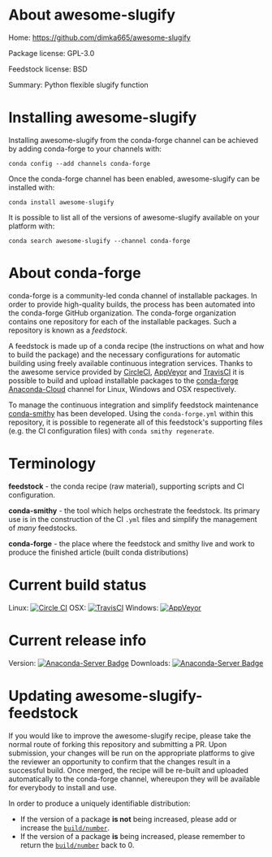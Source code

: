 About awesome-slugify
=====================

Home: https://github.com/dimka665/awesome-slugify

Package license: GPL-3.0

Feedstock license: BSD

Summary: Python flexible slugify function



Installing awesome-slugify
==========================

Installing awesome-slugify from the conda-forge channel can be achieved by adding conda-forge to your channels with:

```
conda config --add channels conda-forge
```

Once the conda-forge channel has been enabled, awesome-slugify can be installed with:

```
conda install awesome-slugify
```

It is possible to list all of the versions of awesome-slugify available on your platform with:

```
conda search awesome-slugify --channel conda-forge
```


About conda-forge
=================

conda-forge is a community-led conda channel of installable packages.
In order to provide high-quality builds, the process has been automated into the
conda-forge GitHub organization. The conda-forge organization contains one repository 
for each of the installable packages. Such a repository is known as a *feedstock*.

A feedstock is made up of a conda recipe (the instructions on what and how to build
the package) and the necessary configurations for automatic building using freely
available continuous integration services. Thanks to the awesome service provided by
[CircleCI](https://circleci.com/), [AppVeyor](http://www.appveyor.com/)
and [TravisCI](https://travis-ci.org/) it is possible to build and upload installable
packages to the [conda-forge](https://anaconda.org/conda-forge)
[Anaconda-Cloud](http://docs.anaconda.org/) channel for Linux, Windows and OSX respectively.

To manage the continuous integration and simplify feedstock maintenance
[conda-smithy](http://github.com/conda-forge/conda-smithy) has been developed.
Using the ``conda-forge.yml`` within this repository, it is possible to regenerate all of
this feedstock's supporting files (e.g. the CI configuration files) with ``conda smithy regenerate``.


Terminology
===========

**feedstock** - the conda recipe (raw material), supporting scripts and CI configuration.

**conda-smithy** - the tool which helps orchestrate the feedstock.
                   Its primary use is in the construction of the CI ``.yml`` files
                   and simplify the management of *many* feedstocks.

**conda-forge** - the place where the feedstock and smithy live and work to
                  produce the finished article (built conda distributions)

Current build status
====================
Linux: [![Circle CI](https://circleci.com/gh/conda-forge/awesome-slugify-feedstock.svg?style=svg)](https://circleci.com/gh/conda-forge/awesome-slugify-feedstock)
OSX: [![TravisCI](https://travis-ci.org/conda-forge/awesome-slugify-feedstock.svg?branch=master)](https://travis-ci.org/conda-forge/awesome-slugify-feedstock) 
Windows: [![AppVeyor](https://ci.appveyor.com/api/projects/status/github/conda-forge/awesome-slugify-feedstock?svg=True)](https://ci.appveyor.com/project/conda-forge/awesome-slugify-feedstock/branch/master)

Current release info
====================
Version: [![Anaconda-Server Badge](https://anaconda.org/conda-forge/awesome-slugify/badges/version.svg)](https://anaconda.org/conda-forge/awesome-slugify)
Downloads: [![Anaconda-Server Badge](https://anaconda.org/conda-forge/awesome-slugify/badges/downloads.svg)](https://anaconda.org/conda-forge/awesome-slugify)


Updating awesome-slugify-feedstock
==================================

If you would like to improve the awesome-slugify recipe, please take the normal
route of forking this repository and submitting a PR. Upon submission, your changes will
be run on the appropriate platforms to give the reviewer an opportunity to confirm that the
changes result in a successful build. Once merged, the recipe will be re-built and uploaded
automatically to the conda-forge channel, whereupon they will be available for everybody to
install and use.

In order to produce a uniquely identifiable distribution:
 * If the version of a package **is not** being increased, please add or increase
   the [``build/number``](http://conda.pydata.org/docs/building/meta-yaml.html#build-number-and-string). 
 * If the version of a package **is** being increased, please remember to return
   the [``build/number``](http://conda.pydata.org/docs/building/meta-yaml.html#build-number-and-string)
   back to 0.
